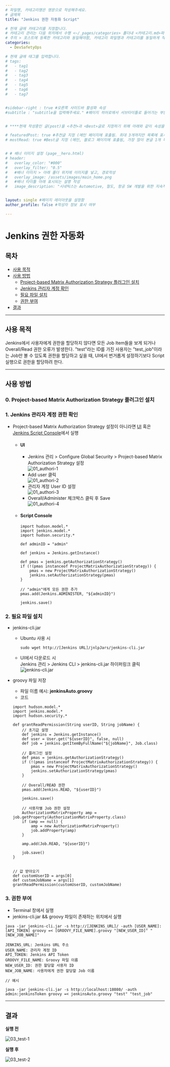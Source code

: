```yaml
---
# 파일명, 카테고리명은 영문으로 작성해주세요.
# 글제목
title: "Jenkins 권한 자동화 Script"

# 헌재 글에 카테고리를 지정합니다.
# 카테고리 관리는 다음 위치에서 수행 <~/_pages/categories> 폴더내 <카테고리.md>파일
# 주의 > 포스트에 등록한 카테고리와 동일해야함, 카테고리 파일명과 카테고리를 동일하게 작성하여 관리하도록함
categories: 
  - DevSafetyOps

# 현재 글에 태그를 입력합니다.
# tags:
#   - tag1
#   - tag2
#   - tag3
#   - tag4
#   - tag5
#   - tag6
#   - tag7


#sidebar-right : true #오른쪽 사이드바 활성화 속성
#subtitle : "subtitle을 입력해주세요." #페이지 히어로에서 서브타이틀로 들어가는 부분 텍스트 입력


# ****현재 작성중인 글(post)을 <추천>과 <Best>글로 지정하기 위해 아래와 같이 속성을 지정합니다.****

# featuredPost: true #추천글 지정 (메인 페이지에 표출됨. 최대 3개까지만 목록에 표시됨)
# mostRead: true #Best글 지정 (메인, 블로그 페이지에 표출됨, 가장 많이 본글 1개 목록에 표시)


# # 배너 이미지 설정 (page__hero.html)
# header:
#   overlay_color: "#000"
#   overlay_filter: "0.5"
#   #배너 이미지 > 아래 폴더 위치에 이미지를 넣고, 경로작성
#   overlay_image: /assets/images/main_home.png
#   #배너 타이틀 아래 표시되는 설명 작성
#   image_description: "시네틱스는 Automotive, 철도, 항공 SW 개발을 위한 지속적 통합과 빌드 가상화 컨설팅과 교육을 제공합니다."


layout: single #페이지 레이아웃을 설정함
author_profile: false #작성자 정보 표시 여부

---
```


<!-- **** 아래 부분부터 본문 영역입니다.*** -->

# Jenkins 권한 자동화

## 목차
- [사용 목적](#사용-목적)
- [사용 방법](#사용-방법)
  - [Project-based Matrix Authorization Strategy 플러그인 설치](#0-Project-based-Matrix-Authorization-Strategy-플러그인-설치)
  - [Jenkins 관리자 계정 확인](#1-Jenkins-관리자-계정-권한-확인)
  - [필요 파일 설치](#2-필요-파일-설치)
  - [권한 부여](#3-권한-부여)
- [결과](#결과)

---

## 사용 목적 

Jenkins에서 사용자에게 권한을 할당하지 않다면 모든 Job Item들을 보게 되거나 Overall/Read 권한 오류가 발생한다. "test"라는 ID를 가진 사용자는 "test_job"이라는 Job만 볼 수 있도록 권한을 할당하고 싶을 때, UI에서 번거롭게 설정하기보다 Script 실행으로 권한을 할당하려 한다.

---

## 사용 방법

### 0. Project-based Matrix Authorization Strategy 플러그인 설치

### 1. Jenkins 관리자 계정 권한 확인

- Project-based Matrix Authorization Strategy 설정이 아니라면 [UI](#ui) 혹은 [Jenkins Script Console](#script-console)에서 실행
  - #### UI
    - Jenkins 관리 > Configure Global Security > Project-based Matrix Authorization Strategy 설정 <br> ![01_authori-1](https://github.com/SyneticsCorp/SyneticsCorp.github.io/assets/113246634/1c5df159-3b25-4bdf-b780-25fc31e1e44c) 
    - Add user 클릭 <br> ![01_authori-2](https://github.com/SyneticsCorp/SyneticsCorp.github.io/assets/113246634/c485b363-a1c2-46fe-8d1f-1bf49652b8e0) 
    - 관리자 계정 User ID 설정 <br> ![01_authori-3](https://github.com/SyneticsCorp/SyneticsCorp.github.io/assets/113246634/c2676b74-e3f6-40fe-9e4a-c917ec2e2fe4) 
    - Overall/Administer 체크박스 클릭 후 Save <br> ![01_authori-4](https://github.com/SyneticsCorp/SyneticsCorp.github.io/assets/113246634/9c2b44f2-0b72-49c3-bb85-cda10b377090)
  - #### Script Console
    ```
    import hudson.model.*
    import jenkins.model.*
    import hudson.security.*

    def adminID = "admin"

    def jenkins = Jenkins.getInstance()

    def pmas = jenkins.getAuthorizationStrategy()
    if (!(pmas instanceof ProjectMatrixAuthorizationStrategy)) {
        pmas = new ProjectMatrixAuthorizationStrategy()
        jenkins.setAuthorizationStrategy(pmas)
    }

    // "admin"에게 모든 권한 추가
    pmas.add(Jenkins.ADMINISTER, "${adminID}")

    jenkins.save()

    ```

### 2. 필요 파일 설치

- jenkins-cli.jar
  - Ubuntu 사용 시
    ```
    sudo wget http://[Jenkins URL]/jnlpJars/jenkins-cli.jar
    ```
  - UI에서 다운로드 시 <br> Jenkins 관리 > Jenkins CLI > jenkins-cli.jar 하이퍼링크 클릭 <br> ![jenkins-cli.jar](https://github.com/SyneticsCorp/SyneticsCorp.github.io/assets/113246634/4c121de8-5753-4214-9178-05efa85352b9)

- groovy 파일 저장
  - 파일 이름 예시: **jenkinsAuto.groovy**
  - 코드
  ```
  import hudson.model.*
  import jenkins.model.*
  import hudson.security.*
      
  def grantReadPermission(String userID, String jobName) {
      // 초기값 설정
      def jenkins = Jenkins.getInstance()
      def user = User.get("${userID}", false, null)
      def job = jenkins.getItemByFullName("${jobName}", Job.class)

      // 플러그인 설정
      def pmas = jenkins.getAuthorizationStrategy()
      if (!(pmas instanceof ProjectMatrixAuthorizationStrategy)) {
          pmas = new ProjectMatrixAuthorizationStrategy()
          jenkins.setAuthorizationStrategy(pmas)
      }
      
      // Overall/READ 권한
      pmas.add(Jenkins.READ, "${userID}")
      
      jenkins.save()
      
      // 사용자별 Job 권한 설정
      AuthorizationMatrixProperty amp = job.getProperty(AuthorizationMatrixProperty.class)
      if (amp == null) {
          amp = new AuthorizationMatrixProperty()
          job.addProperty(amp)
      }
      
      amp.add(Job.READ, "${userID}")
      
      job.save()
  }


  // 값 받아오기
  def customUserID = args[0]
  def customJobName = args[1]
  grantReadPermission(customUserID, customJobName)
  ```

### 3. 권한 부여

- Terminal 창에서 실행
- jenkins-cli.jar && groovy 파일이 존재하는 위치에서 실행

```
java -jar jenkins-cli.jar -s http://[JENKINS_URL]/ -auth [USER_NAME]:[API_TOKEN] groovy =< [GROOVY_FILE_NAME].groovy "[NEW_USER_ID]" "[NEW_JOB_NAME]" 
```

```
JENKINS_URL: Jenkins URL 주소
USER_NAME: 관리자 계정 ID
API_TOKEN: Jenkins API Token
GROOVY_FILE_NAME: Groovy 파일 이름
NEW_USER_ID: 권한 할당할 사용자 ID
NEW_JOB_NAME: 사용자에게 권한 할당할 Job 이름
```

```
// 예시

java -jar jenkins-cli.jar -s http://localhost:18080/ -auth admin:jenkinsToken groovy =< jenkinsAuto.groovy "test" "test_job" 
```

---

## 결과

**실행 전** 

![03_test-1](https://github.com/SyneticsCorp/SyneticsCorp.github.io/assets/113246634/6893386b-3d4c-45ea-b8a3-e431e9043cf9)


**실행 후** 

![03_test-2](https://github.com/SyneticsCorp/SyneticsCorp.github.io/assets/113246634/773c8d44-fbfd-4458-9fec-488ef2a787f5)

